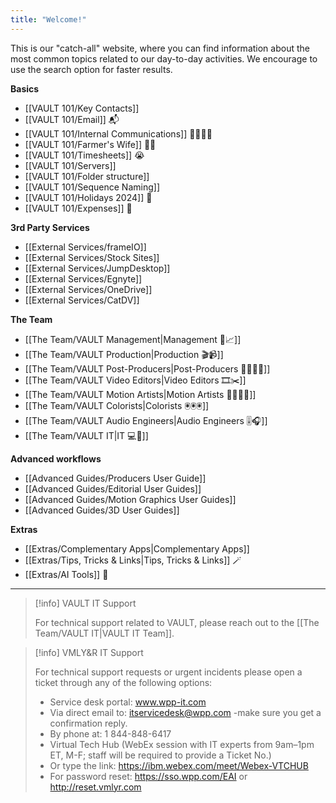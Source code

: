 ```yaml
---
title: "Welcome!"
---
```

This is our "catch-all" website, where you can find information about the most common topics related to our day-to-day activities. 
We encourage to use the search option for faster results.


**Basics**
- [[VAULT 101/Key Contacts]] 
- [[VAULT 101/Email]] 📬
- [[VAULT 101/Internal Communications]] 👩‍💻👨‍💻
- [[VAULT 101/Farmer's Wife]] 👩‍🌾
- [[VAULT 101/Timesheets]] 😭
- [[VAULT 101/Servers]]
- [[VAULT 101/Folder structure]]
- [[VAULT 101/Sequence Naming]]
- [[VAULT 101/Holidays 2024]] 📆
- [[VAULT 101/Expenses]] 💸

**3rd Party Services**
- [[External Services/frameIO]]
- [[External Services/Stock Sites]]
- [[External Services/JumpDesktop]]
- [[External Services/Egnyte]]
- [[External Services/OneDrive]]
- [[External Services/CatDV]]

**The Team**
- [[The Team/VAULT Management|Management 🧐📈]]
- [[The Team/VAULT Production|Production 🎬📹]]
- [[The Team/VAULT Post-Producers|Post-Producers 👩‍💻👨‍💻]]
- [[The Team/VAULT Video Editors|Video Editors 🎞️✂️]]
- [[The Team/VAULT Motion Artists|Motion Artists 👩‍🎨👨‍🎤]]
- [[The Team/VAULT Colorists|Colorists 🖲️🖲️🖲️]]
- [[The Team/VAULT Audio Engineers|Audio Engineers 🎚️🎧]]
- [[The Team/VAULT IT|IT 💻🥷]]

**Advanced workflows**
- [[Advanced Guides/Producers User Guide]]
- [[Advanced Guides/Editorial User Guides]]
- [[Advanced Guides/Motion Graphics User Guides]]
- [[Advanced Guides/3D User Guides]] 

**Extras**
- [[Extras/Complementary Apps|Complementary Apps]]
- [[Extras/Tips, Tricks & Links|Tips, Tricks & Links]] 🪄
- [[Extras/AI Tools]] 🤖 

---
> [!info] VAULT IT Support
> 
> For technical support related to VAULT, please reach out to the [[The Team/VAULT IT|VAULT IT Team]].

> [!info] VMLY&R IT Support
> 
> For technical support requests or urgent incidents please open a ticket through any of the following options: 
> 
> -   Service desk portal: www.wpp-it.com
> -   Via direct email to: itservicedesk@wpp.com -make sure you get a confirmation reply.
> -   By phone at: 1 844-848-6417
> -   Virtual Tech Hub (WebEx session with IT experts from 9am–1pm ET, M-F; staff will be required to provide a Ticket No.)
> -   Or type the link: https://ibm.webex.com/meet/Webex-VTCHUB
> -   For password reset: https://sso.wpp.com/EAI or http://reset.vmlyr.com

